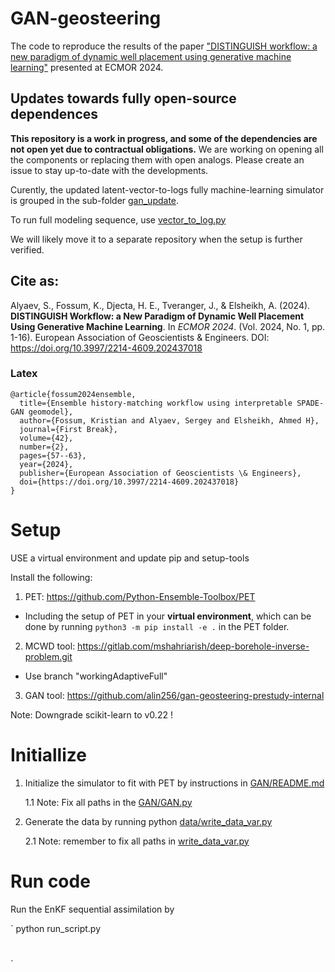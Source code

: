 # GAN-geosteering
The code to reproduce the results of the paper ["DISTINGUISH workflow: a new paradigm of dynamic well placement using generative machine learning"](#cite-as) presented at ECMOR 2024.

## Updates towards fully open-source dependences

**This repository is a work in progress, and some of the dependencies are not open yet due to contractual obligations.** We are working on opening all the components or replacing them with open analogs. Please create an issue to stay up-to-date with the developments. 

Curently, the updated latent-vector-to-logs fully machine-learning simulator is grouped in the sub-folder [gan_update](https://github.com/geosteering-no/GAN-geosteering/tree/main/gan_update). 

To run full modeling sequence, use [vector_to_log.py](https://github.com/geosteering-no/GAN-geosteering/blob/main/gan_update/vector_to_log.py)

We will likely move it to a separate repository when the setup is further verified. 

## Cite as:

Alyaev, S., Fossum, K., Djecta, H. E., Tveranger, J., & Elsheikh, A. (2024). **DISTINGUISH Workflow: a New Paradigm of Dynamic Well Placement Using Generative Machine Learning**. In *ECMOR 2024*. (Vol. 2024, No. 1, pp. 1-16). European Association of Geoscientists & Engineers. DOI: https://doi.org/10.3997/2214-4609.202437018

### Latex

```
@article{fossum2024ensemble,
  title={Ensemble history-matching workflow using interpretable SPADE-GAN geomodel},
  author={Fossum, Kristian and Alyaev, Sergey and Elsheikh, Ahmed H},
  journal={First Break},
  volume={42},
  number={2},
  pages={57--63},
  year={2024},
  publisher={European Association of Geoscientists \& Engineers},
  doi={https://doi.org/10.3997/2214-4609.202437018}
}
```

# Setup

USE a virtual environment and update pip and setup-tools

Install the following:
1. PET: https://github.com/Python-Ensemble-Toolbox/PET
* Including the setup of PET in your **virtual environment**, which can be done by running `python3 -m pip install -e .` in the PET folder.
2. MCWD tool: https://gitlab.com/mshahriarish/deep-borehole-inverse-problem.git
  - Use branch "workingAdaptiveFull"
3. GAN tool: https://github.com/alin256/gan-geosteering-prestudy-internal

Note: Downgrade scikit-learn to v0.22 !

# Initiallize
1. Initialize the simulator to fit with PET by instructions in [GAN/README.md](GAN/README.md)

   1.1 Note: Fix all paths in the [GAN/GAN.py](GAN/GAN.py)
3. Generate the data by running python [data/write_data_var.py](data/write_data_var.py)

   2.1 Note: remember to fix all paths in [write_data_var.py](write_data_var.py)

# Run code
Run the EnKF sequential assimilation by

`
python run_script.py

#
`
